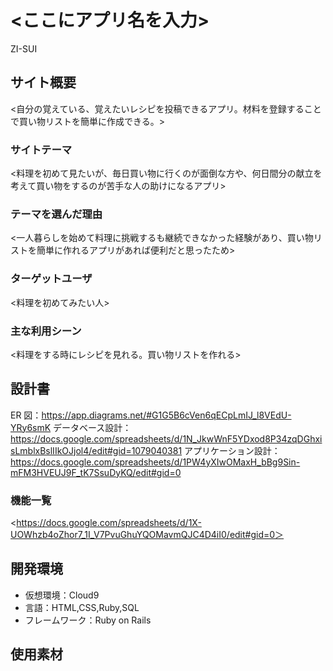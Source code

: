 # <ここにアプリ名を入力>

ZI-SUI

## サイト概要

<自分の覚えている、覚えたいレシピを投稿できるアプリ。材料を登録することで買い物リストを簡単に作成できる。>

### サイトテーマ

<料理を初めて見たいが、毎日買い物に行くのが面倒な方や、何日間分の献立を考えて買い物をするのが苦手な人の助けになるアプリ>

### テーマを選んだ理由

<一人暮らしを始めて料理に挑戦するも継続できなかった経験があり、買い物リストを簡単に作れるアプリがあれば便利だと思ったため>

### ターゲットユーザ

<料理を初めてみたい人>

### 主な利用シーン

<料理をする時にレシピを見れる。買い物リストを作れる>

## 設計書

ER 図：https://app.diagrams.net/#G1G5B6cVen6qECpLmIJ_l8VEdU-YRy6smK
データベース設計：https://docs.google.com/spreadsheets/d/1N_JkwWnF5YDxod8P34zqDGhxisLmblxBslIIkOJjol4/edit#gid=1079040381
アプリケーション設計：https://docs.google.com/spreadsheets/d/1PW4yXIwOMaxH_bBg9Sin-mFM3HVEUJ9F_tK7SsuDyKQ/edit#gid=0

### 機能一覧

<https://docs.google.com/spreadsheets/d/1X-UOWhzb4oZhor7_1I_V7PvuGhuYQOMavmQJC4D4iI0/edit#gid=0＞

## 開発環境

- 仮想環境：Cloud9
- 言語：HTML,CSS,Ruby,SQL
- フレームワーク：Ruby on Rails

## 使用素材

